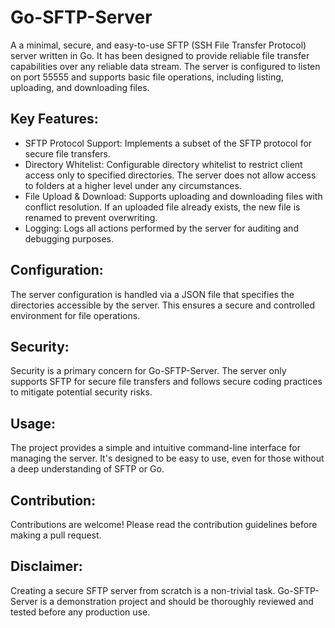 # Go-SFTP-Server
A a minimal, secure, and easy-to-use SFTP (SSH File Transfer Protocol) server written in Go. It has been designed to
provide reliable file transfer capabilities over any reliable data stream. The server is configured to listen on port
55555 and supports basic file operations, including listing, uploading, and downloading files.


## Key Features:
- SFTP Protocol Support: Implements a subset of the SFTP protocol for secure file transfers.
- Directory Whitelist: Configurable directory whitelist to restrict client access only to specified directories. The 
  server does not allow access to folders at a higher level under any circumstances.
- File Upload & Download: Supports uploading and downloading files with conflict resolution. If an uploaded file already
  exists, the new file is renamed to prevent overwriting.
- Logging: Logs all actions performed by the server for auditing and debugging purposes.

## Configuration:
The server configuration is handled via a JSON file that specifies the directories accessible by the server. This
ensures a secure and controlled environment for file operations.

## Security:
Security is a primary concern for Go-SFTP-Server. The server only supports SFTP for secure file transfers and follows
secure coding practices to mitigate potential security risks.

## Usage:
The project provides a simple and intuitive command-line interface for managing the server. It's designed to be easy to
use, even for those without a deep understanding of SFTP or Go.

## Contribution:
Contributions are welcome! Please read the contribution guidelines before making a pull request.

## Disclaimer: 
Creating a secure SFTP server from scratch is a non-trivial task. Go-SFTP-Server is a demonstration project and should 
be thoroughly reviewed and tested before any production use.

